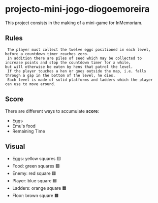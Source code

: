 # projecto-mini-jogo-diogoemoreira

This project consists in the making of a mini-game for InMemoriam.

## Rules
     The player must collect the twelve eggs positioned in each level, before a countdown timer reaches zero.  
     In addition there are piles of seed which may be collected to increase points and stop the countdown timer for a while,  
    but will otherwise be eaten by hens that patrol the level.  
     If the player touches a hen or goes outside the map, i.e. falls through a gap in the bottom of the level, he dies.  
     Each level is made of solid platforms and ladders which the player can use to move around.   
## Score

There are different ways to accumulate **score**:  
- Eggs 
- Emu's food  
- Remaining Time  

## Visual

- Eggs: yellow squares 🟨  
- Food: green squares 🟩  
- Enemy: red square 🟥  
- Player: blue square 🟦  
- Ladders: orange square 🟧  
- Floor: brown square 🟫  
